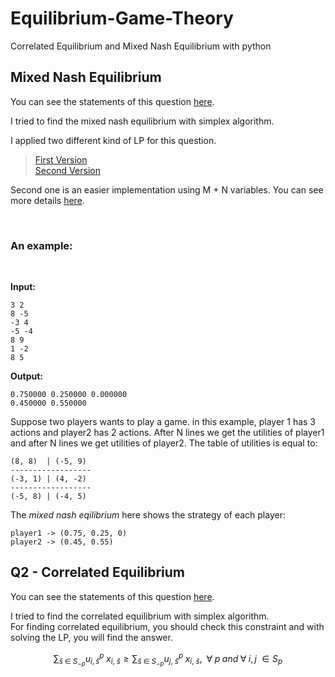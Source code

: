 # Equilibrium-Game-Theory
Correlated Equilibrium and Mixed Nash Equilibrium with python

## Mixed Nash Equilibrium 

You can see the statements of this question [here](Amirreza81/Equilibrium-Game-Theory/Mixed-Nash-Equilibrium/Nash_Equilibrium.pdf).

I tried to find the mixed nash equilibrium with simplex algorithm. <br _>

I applied two different kind of LP for this question. 
> [First Version](Amirreza81/Equilibrium-Game-Theory/Mixed-Nash-Equilibrium/Nash_Equilibrium_v1.py) <br _>
> [Second Version](Amirreza81/Equilibrium-Game-Theory/Mixed-Nash-Equilibrium/Mixed-Nash-Equilibrium.py)

Second one is an easier implementation using M + N variables. You can see more details [here]([Amirreza81/Equilibrium-Game-Theory/Mixed-Nash-Equilibrium/LP.png](https://github.com/Amirreza81/Equilibrium-Game-Theory/blob/main/Mixed-Nash-Equilibrium/LP.png)).

<br _>

### An example:
<br _>

**Input:**

```
3 2
8 -5
-3 4
-5 -4
8 9
1 -2
8 5
```

**Output:**

```
0.750000 0.250000 0.000000 
0.450000 0.550000
```

Suppose two players wants to play a game. in this example, player 1 has 3 actions and player2 has 2 actions. After N lines we get 
the utilities of player1 and after N lines we get utilities of player2. The table of utilities is equal to:

```
(8, 8)  | (-5, 9)
------------------
(-3, 1) | (4, -2)
------------------
(-5, 8) | (-4, 5)
```

The *mixed nash eqilibrium* here shows the strategy of each player:

```
player1 -> (0.75, 0.25, 0)
player2 -> (0.45, 0.55)
```


## Q2 - Correlated Equilibrium

You can see the statements of this question [here](https://github.com/Amirreza81/Equilibrium-Game-Theory/blob/main/Correlated%20Equilibrium/Correlated_Equilibrium.pdf).<br _>

I tried to find the correlated equilibrium with simplex algorithm. <br _>
For finding correlated equilibrium, you should check this constraint and with solving the LP, you will find the answer.
```math
\sum_{{\bar{s}}\; \in \; S_{-p}} u_{i, {\bar{s}}}^p \; x_{i,\; {\bar{s}}} \geq \sum_{{\bar{s}}\; \in \; S_{-p}} u_{j,\; {\bar{s}}}^p \; x_{i,\; {\bar{s}}},\;\; \forall \; p \; and \; \forall \; i,j\; \in S_{p}
```










